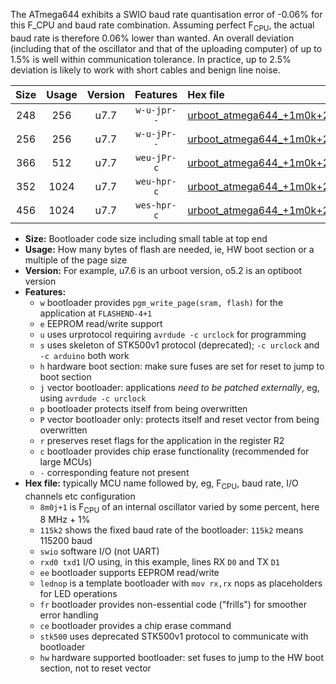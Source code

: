 The ATmega644 exhibits a SWIO baud rate quantisation error of -0.06% for this F_CPU and baud rate combination. Assuming perfect F<sub>CPU</sub>, the actual baud rate is therefore 0.06% lower than wanted. An overall deviation (including that of the oscillator and that of the uploading computer) of up to 1.5% is well within communication tolerance. In practice, up to 2.5% deviation is likely to work with short cables and benign line noise.

|Size|Usage|Version|Features|Hex file|
|:-:|:-:|:-:|:-:|:--|
|248|256|u7.7|`w-u-jpr--`|[urboot_atmega644_+1m0k+2_+++1k8_swio_rxd0_txd1_lednop.hex](https://raw.githubusercontent.com/stefanrueger/urboot.hex/main/mcus/atmega644/internal_oscillator/fcpu_+1m0k+2/br_+++1k8/urboot_atmega644_+1m0k+2_+++1k8_swio_rxd0_txd1_lednop.hex)|
|256|256|u7.7|`w-u-jPr--`|[urboot_atmega644_+1m0k+2_+++1k8_swio_rxd0_txd1.hex](https://raw.githubusercontent.com/stefanrueger/urboot.hex/main/mcus/atmega644/internal_oscillator/fcpu_+1m0k+2/br_+++1k8/urboot_atmega644_+1m0k+2_+++1k8_swio_rxd0_txd1.hex)|
|366|512|u7.7|`weu-jPr-c`|[urboot_atmega644_+1m0k+2_+++1k8_swio_rxd0_txd1_ee_lednop_fr_ce.hex](https://raw.githubusercontent.com/stefanrueger/urboot.hex/main/mcus/atmega644/internal_oscillator/fcpu_+1m0k+2/br_+++1k8/urboot_atmega644_+1m0k+2_+++1k8_swio_rxd0_txd1_ee_lednop_fr_ce.hex)|
|352|1024|u7.7|`weu-hpr-c`|[urboot_atmega644_+1m0k+2_+++1k8_swio_rxd0_txd1_ee_lednop_fr_ce_hw.hex](https://raw.githubusercontent.com/stefanrueger/urboot.hex/main/mcus/atmega644/internal_oscillator/fcpu_+1m0k+2/br_+++1k8/urboot_atmega644_+1m0k+2_+++1k8_swio_rxd0_txd1_ee_lednop_fr_ce_hw.hex)|
|456|1024|u7.7|`wes-hpr-c`|[urboot_atmega644_+1m0k+2_+++1k8_swio_rxd0_txd1_ee_lednop_fr_ce_stk500_hw.hex](https://raw.githubusercontent.com/stefanrueger/urboot.hex/main/mcus/atmega644/internal_oscillator/fcpu_+1m0k+2/br_+++1k8/urboot_atmega644_+1m0k+2_+++1k8_swio_rxd0_txd1_ee_lednop_fr_ce_stk500_hw.hex)|

- **Size:** Bootloader code size including small table at top end
- **Usage:** How many bytes of flash are needed, ie, HW boot section or a multiple of the page size
- **Version:** For example, u7.6 is an urboot version, o5.2 is an optiboot version
- **Features:**
  + `w` bootloader provides `pgm_write_page(sram, flash)` for the application at `FLASHEND-4+1`
  + `e` EEPROM read/write support
  + `u` uses urprotocol requiring `avrdude -c urclock` for programming
  + `s` uses skeleton of STK500v1 protocol (deprecated); `-c urclock` and `-c arduino` both work
  + `h` hardware boot section: make sure fuses are set for reset to jump to boot section
  + `j` vector bootloader: applications *need to be patched externally*, eg, using `avrdude -c urclock`
  + `p` bootloader protects itself from being overwritten
  + `P` vector bootloader only: protects itself and reset vector from being overwritten
  + `r` preserves reset flags for the application in the register R2
  + `c` bootloader provides chip erase functionality (recommended for large MCUs)
  + `-` corresponding feature not present
- **Hex file:** typically MCU name followed by, eg, F<sub>CPU</sub>, baud rate, I/O channels etc configuration
  + `8m0j+1` is F<sub>CPU</sub> of an internal oscillator varied by some percent, here 8 MHz + 1%
  + `115k2` shows the fixed baud rate of the bootloader: `115k2` means 115200 baud
  + `swio` software I/O (not UART)
  + `rxd0 txd1` I/O using, in this example, lines RX `D0` and TX `D1`
  + `ee` bootloader supports EEPROM read/write
  + `lednop` is a template bootloader with `mov rx,rx` nops as placeholders for LED operations
  + `fr` bootloader provides non-essential code ("frills") for smoother error handling
  + `ce` bootloader provides a chip erase command
  + `stk500` uses deprecated STK500v1 protocol to communicate with bootloader
  + `hw` hardware supported bootloader: set fuses to jump to the HW boot section, not to reset vector
